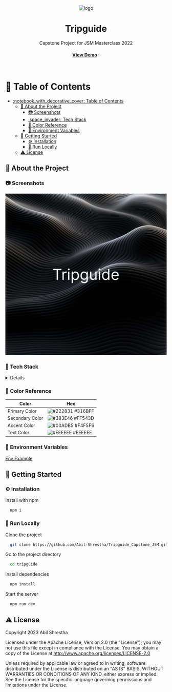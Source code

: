 <div align="center">

  <img src="assets/tripguide_logo.jpg" alt="logo" height="auto" />
  <h1>Tripguide</h1>
  
  <p>
    Capstone Project for JSM Masterclass 2022 
  </p>
  
  
<h4>
    <a href="https://tripguide-capstone-jsm.vercel.app/" target="blank">View Demo</a>
    <span> · </span>
  </h4>
</div>

<br />

<!-- Table of Contents -->
# :notebook_with_decorative_cover: Table of Contents

- [:notebook\_with\_decorative\_cover: Table of Contents](#notebook_with_decorative_cover-table-of-contents)
  - [:star2: About the Project](#star2-about-the-project)
    - [:camera: Screenshots](#camera-screenshots)
    - [:space\_invader: Tech Stack](#space_invader-tech-stack)
    - [:art: Color Reference](#art-color-reference)
    - [:key: Environment Variables](#key-environment-variables)
  - [:toolbox: Getting Started](#toolbox-getting-started)
    - [:gear: Installation](#gear-installation)
    - [:running: Run Locally](#running-run-locally)
  - [:warning: License](#warning-license)

  

<!-- About the Project -->
## :star2: About the Project


<!-- Screenshots -->
### :camera: Screenshots

<div align="center"> 
  <img src="./public/assets/tipguide_logo.jpg" alt="screenshot" />
</div>


<!-- TechStack -->
### :space_invader: Tech Stack

<details>
  <ul>
    <li><a href="https://www.typescriptlang.org/">Typescript</a></li>
    <li><a href="https://nextjs.org/">Next.js</a></li>
    <li><a href="https://reactjs.org/">React.js</a></li>
    <li><a href="https://tailwindcss.com/">TailwindCSS</a></li>
    <li><a href="https://redux-toolkit.js.org/">Redux Toolkit</a></li>
    <li><a href="https://prisma.io/">Prisma</a></li> 
  </ul>
</details>


<!-- Color Reference -->
### :art: Color Reference

| Color             | Hex                                                                |
| ----------------- | ------------------------------------------------------------------ |
| Primary Color | ![#222831](https://via.placeholder.com/10/316BFF?text=+) #316BFF |
| Secondary Color | ![#393E46](https://via.placeholder.com/10/FF543D?text=+) #FF543D |
| Accent Color | ![#00ADB5](https://via.placeholder.com/10/F4F5F6?text=+) #F4F5F6 |
| Text Color | ![#EEEEEE](https://via.placeholder.com/10/EEEEEE?text=+) #EEEEEE |

<!-- Env Variables -->
### :key: Environment Variables
<a href="/.env.example">Env Example</a>


<!-- Getting Started -->
## 	:toolbox: Getting Started

<!-- Installation -->
### :gear: Installation

Install with npm

```bash
  npm i
```
   

<!-- Run Locally -->
### :running: Run Locally

Clone the project

```bash
  git clone https://github.com/Abil-Shrestha/Tripguide_Capstone_JSM.git
```

Go to the project directory

```bash
  cd tripguide
```

Install dependencies

```bash
  npm install
```

Start the server

```bash
  npm run dev 
```


<!-- License -->
## :warning: License

Copyright 2023 Abil Shrestha

Licensed under the Apache License, Version 2.0 (the "License"); you may not use this file except in compliance with the License. You may obtain a copy of the License at
http://www.apache.org/licenses/LICENSE-2.0

Unless required by applicable law or agreed to in writing, software distributed under the License is distributed on an "AS IS" BASIS, WITHOUT WARRANTIES OR CONDITIONS OF ANY KIND, either express or implied. See the License for the specific language governing permissions and limitations under the License.
